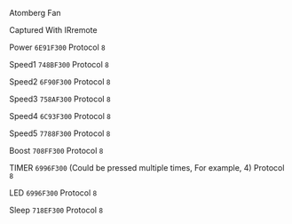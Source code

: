 Atomberg Fan

Captured With IRremote

Power `6E91F300`
Protocol `8`

Speed1 `748BF300`
Protocol `8`

Speed2 `6F90F300`
Protocol `8`

Speed3 `758AF300`
Protocol `8`

Speed4 `6C93F300`
Protocol `8`

Speed5 `7788F300`
Protocol `8`

Boost `708FF300`
Protocol `8`

TIMER `6996F300` (Could be pressed multiple times, For example, 4)
Protocol `8` 

LED `6996F300`
Protocol `8` 

Sleep `718EF300`
Protocol `8` 
